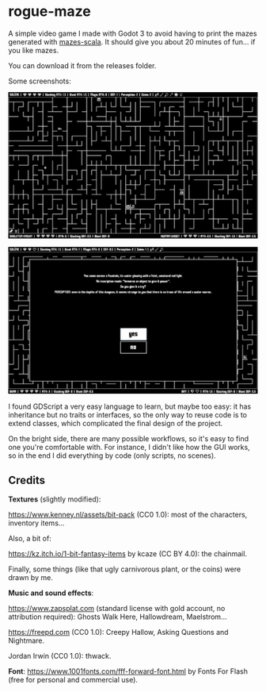 # rogue-maze

A simple video game I made with Godot 3 to avoid having to print the mazes generated with [mazes-scala](https://github.com/jGonzalezFernandez/mazes-scala). It should give you about 20 minutes of fun... if you like mazes.

You can download it from the releases folder.

Some screenshots:

![recursive_division_img](recursive_division.png)

![event_img](event.png)

I found GDScript a very easy language to learn, but maybe too easy: it has inheritance but no traits or interfaces, so the only way to reuse code is to extend classes, which complicated the final design of the project.

On the bright side, there are many possible workflows, so it's easy to find one you're comfortable with. For instance, I didn't like how the GUI works, so in the end I did everything by code (only scripts, no scenes).

## Credits

**Textures** (slightly modified):

https://www.kenney.nl/assets/bit-pack (CC0 1.0): most of the characters, inventory items...

Also, a bit of:

https://kz.itch.io/1-bit-fantasy-items by kcaze (CC BY 4.0): the chainmail.

Finally, some things (like that ugly carnivorous plant, or the coins) were drawn by me.

**Music and sound effects**:

https://www.zapsplat.com (standard license with gold account, no attribution required): Ghosts Walk Here, Hallowdream, Maelstrom...

https://freepd.com (CC0 1.0): Creepy Hallow, Asking Questions and Nightmare.

Jordan Irwin (CC0 1.0): thwack.

**Font**: https://www.1001fonts.com/fff-forward-font.html by Fonts For Flash (free for personal and commercial use).
